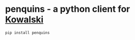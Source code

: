 # penquins - a python client for [Kowalski](https://github.com/dmitryduev/kowalski-dev)

```bash
pip install penquins
```